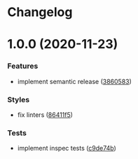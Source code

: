 # Changelog

# 1.0.0 (2020-11-23)


### Features

* implement semantic release ([3860583](https://github.com/saltstack-formulas/backupninja-formula/commit/38605831e940eea6b6e3ebc8149ddb7db8a5b3ef))


### Styles

* fix linters ([86411f5](https://github.com/saltstack-formulas/backupninja-formula/commit/86411f50842151c3e6f792ba136db6df1209bca0))


### Tests

* implement inspec tests ([c9de74b](https://github.com/saltstack-formulas/backupninja-formula/commit/c9de74b0ec468cc41dc4efe25e31e370bfbec592))
